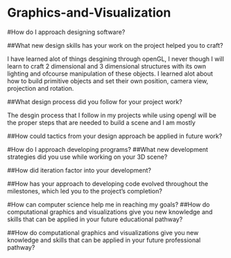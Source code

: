 # Graphics-and-Visualization

#How do I approach designing software?

##What new design skills has your work on the project helped you to craft?

I have learned alot of things desgining through openGL, I never though I will learn to craft 2 dimensional and 3 dimensional structures with its own lighting and ofcourse manipulation of these objects. I learned alot about how to build primitive objects and set their own position, camera view, projection and rotation. 

##What design process did you follow for your project work?

The desgin process that I follow in my projects while using opengl will be the proper steps that are needed to build a scene and I am mostly 

##How could tactics from your design approach be applied in future work?

#How do I approach developing programs?
##What new development strategies did you use while working on your 3D scene?

##How did iteration factor into your development?

##How has your approach to developing code evolved throughout the milestones, which led you to the project’s completion?

#How can computer science help me in reaching my goals?
##How do computational graphics and visualizations give you new knowledge and skills that can be applied in your future educational pathway?

##How do computational graphics and visualizations give you new knowledge and skills that can be applied in your future professional pathway?
